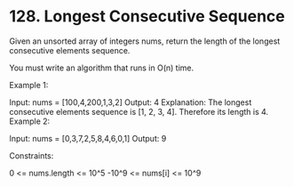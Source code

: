 # 128. Longest Consecutive Sequence

Given an unsorted array of integers nums, return the length of the longest consecutive elements sequence.

You must write an algorithm that runs in O(n) time.



Example 1:

Input: nums = [100,4,200,1,3,2]
Output: 4
Explanation: The longest consecutive elements sequence is [1, 2, 3, 4]. Therefore its length is 4.
Example 2:

Input: nums = [0,3,7,2,5,8,4,6,0,1]
Output: 9


Constraints:

0 <= nums.length <= 10^5
-10^9 <= nums[i] <= 10^9
